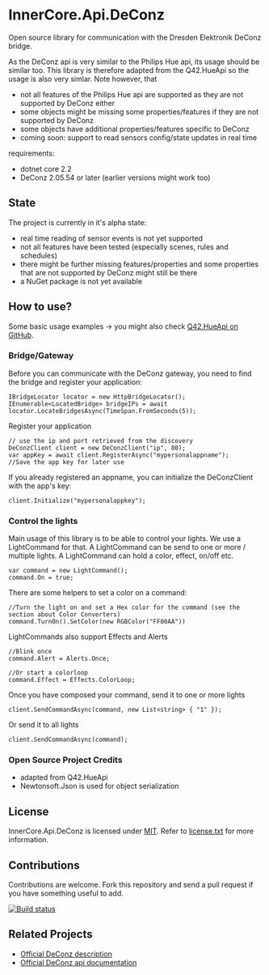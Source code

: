 InnerCore.Api.DeConz
=========

Open source library for communication with the Dresden Elektronik DeConz bridge.

As the DeConz api is very similar to the Philips Hue api, its usage should be similar too.
This library is therefore adapted from the Q42.HueApi so the usage is also very simlar.
Note however, that
 - not all features of the Philips Hue api are supported as they are not supported by DeConz either
 - some objects might be missing some properties/features if they are not supported by DeConz
 - some objects have additional properties/features specific to DeConz
 - coming soon: support to read sensors config/state updates in real time

 requirements:
  - dotnet core 2.2
  - DeConz 2.05.54 or later (earlier versions might work too)

## State
The project is currently in it's alpha state:
 - real time reading of sensor events is not yet supported
 - not all features have been tested (especially scenes, rules and schedules)
 - there might be further missing features/properties and some properties that are not supported by DeConz might still be there
 - a NuGet package is not yet available

## How to use?
Some basic usage examples -> you might also check [Q42.HueApi on GitHub](https://github.com/Q42/Q42.HueApi).

### Bridge/Gateway
Before you can communicate with the DeConz gateway, you need to find the bridge and register your application:

	IBridgeLocator locator = new HttpBridgeLocator();
	IEnumerable<LocatedBridge> bridgeIPs = await locator.LocateBridgesAsync(TimeSpan.FromSeconds(5));
	
Register your application
	
	// use the ip and port retrieved from the discovery
	DeConzClient client = new DeConzClient("ip", 80);
	var appKey = await client.RegisterAsync("mypersonalappname");
	//Save the app key for later use
	
If you already registered an appname, you can initialize the DeConzClient with the app's key:	

	client.Initialize("mypersonalappkey");

### Control the lights
Main usage of this library is to be able to control your lights. We use a LightCommand for that. A LightCommand can be send to one or more / multiple lights. A LightCommand can hold a color, effect, on/off etc.

	var command = new LightCommand();
	command.On = true;
	
There are some helpers to set a color on a command:
	
	//Turn the light on and set a Hex color for the command (see the section about Color Converters)
    command.TurnOn().SetColor(new RGBColor("FF00AA"))
	
LightCommands also support Effects and Alerts

	//Blink once
	command.Alert = Alerts.Once;
	
	//Or start a colorloop
	command.Effect = Effects.ColorLoop;
	
Once you have composed your command, send it to one or more lights

	client.SendCommandAsync(command, new List<string> { "1" });
	
Or send it to all lights

	client.SendCommandAsync(command);

### Open Source Project Credits

* adapted from Q42.HueApi
* Newtonsoft.Json is used for object serialization


## License

InnerCore.Api.DeConz is licensed under [MIT](http://www.opensource.org/licenses/mit-license.php "Read more about the MIT license form"). Refer to [license.txt](https://github.com/MadMonkey87/InnerCore.Api.DeConz/blob/master/LICENSE.txt) for more information.

## Contributions

Contributions are welcome. Fork this repository and send a pull request if you have something useful to add.

[![Build status](https://innercore.visualstudio.com/InnerCore.Api.DeConz/_apis/build/status/InnerCore.Api.DeConz?branchName=master)](https://innercore.visualstudio.com/InnerCore.Api.DeConz/_apis/build/status/InnerCore.Api.DeConz)


## Related Projects

* [Official DeConz description](https://www.dresden-elektronik.de/funktechnik/products/software/pc/DeConz/)
* [Official DeConz api documentation](https://dresden-elektronik.github.io/DeConz-rest-doc/)